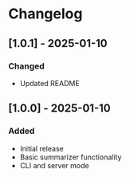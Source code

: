# Changelog

## [1.0.1] - 2025-01-10
### Changed
- Updated README

## [1.0.0] - 2025-01-10
### Added
- Initial release
- Basic summarizer functionality
- CLI and server mode